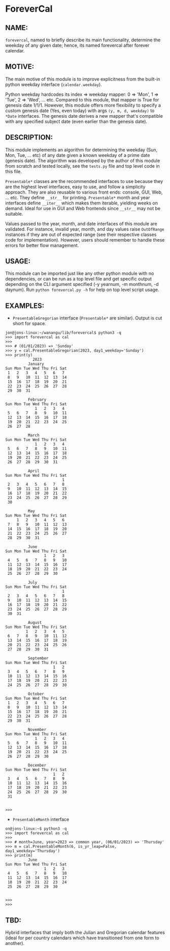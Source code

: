 # ForeverCal


NAME:
-----

```forevercal```, named to briefly describe its main functionality, determine the weekday of any given date; hence, its named forevercal after forever calendar.


MOTIVE:
-------

The main motive of this module is to improve explicitness from the built-in python weekday interface (```calendar.weekday```). 

Python weekday hardcodes its index => weekday mapper: 0 => 'Mon', 1 => 'Tue', 2 => 'Wed', ... etc. Compared to this module, that mapper is True for genesis date 1/1/1. However, this module offers more flexibility to specify a custom genesis date (Yes, even today) with args ```(y, m, d, weekday)``` to ```*Date``` interfaces. The genesis date derives a new mapper that's compatible with any specified subject date (even earlier than the genesis date).


DESCRIPTION:
------------

This module implements an algorithm for determining the weekday (Sun, Mon, Tue, ... etc) of any date given a known weekday of a prime date (genesis date). The algorithm was developed by the author of this module from scratch and tested locally, see the ```tests.py``` file and top level code in this file.

```Presentable*``` classes are the recommended interfaces to use because they are the highest level interfaces, easy to use, and follow a simplicity approach. They are also reusable to various front ends: console, GUI, Web, ... etc. They define ```__str__``` for printing. ```Presentable*``` month and year interfaces define ```__iter__``` which makes them iterable, yielding weeks on demand. Ideal for use in GUI and Web frontends since ```__str__``` may not be suitable.

Values passed to the year, month, and date interfaces of this module are validated. For instance, invalid year, month, and day values raise ```OutOfRange``` instances if they are out of expected range (see their respective classes code for implementation). However, users should remember to handle these errors for better flow management. 


USAGE:
------

This module can be imported just like any other python module with no dependencies, or can be run as a top level file and get specific output depending on the CLI argument specified (-y yearnum, -m monthnum, -d daynum). Run ```python forevercal.py -h``` for help on top level script usage.

EXAMPLES:
--------
- `PresentableGregorian` interface (`Presentable*` are similar). Output is cut short for space.

```
jon@jons-linux:~/wanangu/lib/forevercal$ python3 -q
>>> import forevercal as cal
>>> 
>>> # (01/01/2023) => 'Sunday'
>>> y = cal.PresentableGregorian(2023, day1_weekday='Sunday')
>>> print(y)
            2023
          January
Sun Mon Tue Wed Thu Fri Sat
 1   2   3   4   5   6   7 
 8   9   10  11  12  13  14
 15  16  17  18  19  20  21
 22  23  24  25  26  27  28
 29  30  31                

          February
Sun Mon Tue Wed Thu Fri Sat
             1   2   3   4 
 5   6   7   8   9   10  11
 12  13  14  15  16  17  18
 19  20  21  22  23  24  25
 26  27  28                

          March
Sun Mon Tue Wed Thu Fri Sat
             1   2   3   4 
 5   6   7   8   9   10  11
 12  13  14  15  16  17  18
 19  20  21  22  23  24  25
 26  27  28  29  30  31    

          April
Sun Mon Tue Wed Thu Fri Sat
                         1 
 2   3   4   5   6   7   8 
 9   10  11  12  13  14  15
 16  17  18  19  20  21  22
 23  24  25  26  27  28  29
 30                        

          May  
Sun Mon Tue Wed Thu Fri Sat
     1   2   3   4   5   6 
 7   8   9   10  11  12  13
 14  15  16  17  18  19  20
 21  22  23  24  25  26  27
 28  29  30  31            

          June 
Sun Mon Tue Wed Thu Fri Sat
                 1   2   3 
 4   5   6   7   8   9   10
 11  12  13  14  15  16  17
 18  19  20  21  22  23  24
 25  26  27  28  29  30    

          July 
Sun Mon Tue Wed Thu Fri Sat
                         1 
 2   3   4   5   6   7   8 
 9   10  11  12  13  14  15
 16  17  18  19  20  21  22
 23  24  25  26  27  28  29
 30  31                    

          August
Sun Mon Tue Wed Thu Fri Sat
         1   2   3   4   5 
 6   7   8   9   10  11  12
 13  14  15  16  17  18  19
 20  21  22  23  24  25  26
 27  28  29  30  31        

          September
Sun Mon Tue Wed Thu Fri Sat
                     1   2 
 3   4   5   6   7   8   9 
 10  11  12  13  14  15  16
 17  18  19  20  21  22  23
 24  25  26  27  28  29  30

          October
Sun Mon Tue Wed Thu Fri Sat
 1   2   3   4   5   6   7 
 8   9   10  11  12  13  14
 15  16  17  18  19  20  21
 22  23  24  25  26  27  28
 29  30  31                

          November
Sun Mon Tue Wed Thu Fri Sat
             1   2   3   4 
 5   6   7   8   9   10  11
 12  13  14  15  16  17  18
 19  20  21  22  23  24  25
 26  27  28  29  30        

          December
Sun Mon Tue Wed Thu Fri Sat
                     1   2 
 3   4   5   6   7   8   9 
 10  11  12  13  14  15  16
 17  18  19  20  21  22  23
 24  25  26  27  28  29  30
 31                        


>>> 
```


- `PresentableMonth` interface

```
on@jons-linux:~$ python3 -q
>>> import forevercal as cal
>>> 
>>> # month=June, year=2023 => common year, (06/01/2023) => 'Thursday'
>>> m = cal.PresentableMonth(6, is_yr_leap=False, day1_weekday='Thursday')
>>> print(m)
          June 
Sun Mon Tue Wed Thu Fri Sat
                 1   2   3 
 4   5   6   7   8   9   10
 11  12  13  14  15  16  17
 18  19  20  21  22  23  24
 25  26  27  28  29  30    


>>> 
>>> 
```


TBD:
----

Hybrid interfaces that imply both the Julian and Gregorian calendar features (ideal for per country calendars which have transitioned from one form to another).
